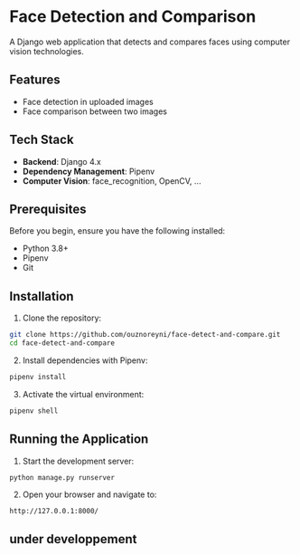 # Face Detection and Comparison

A Django web application that detects and compares faces using computer vision technologies.

## Features

- Face detection in uploaded images
- Face comparison between two images

## Tech Stack

- **Backend**: Django 4.x
- **Dependency Management**: Pipenv
- **Computer Vision**: face_recognition, OpenCV, ...

## Prerequisites

Before you begin, ensure you have the following installed:
- Python 3.8+
- Pipenv
- Git

## Installation

1. Clone the repository:
```bash
git clone https://github.com/ouznoreyni/face-detect-and-compare.git
cd face-detect-and-compare
```

2. Install dependencies with Pipenv:
```bash
pipenv install
```

3. Activate the virtual environment:
```bash
pipenv shell
```

## Running the Application

1. Start the development server:
```bash
python manage.py runserver
```

2. Open your browser and navigate to:
```
http://127.0.0.1:8000/
```
## under developpement
